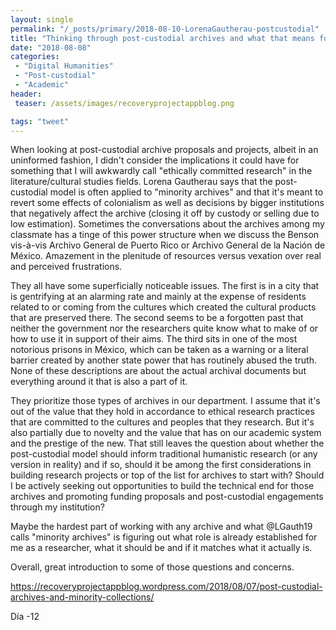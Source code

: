 ```yaml
---
layout: single
permalink: "/_posts/primary/2018-08-10-LorenaGautherau-postcustodial"
title: "Thinking through post-custodial archives and what that means for research"
date: "2018-08-08"
categories:
 - "Digital Humanities"
 - "Post-custodial"
 - "Academic"
header:
 teaser: /assets/images/recoveryprojectappblog.png

tags: "tweet"
---
```


When looking at post-custodial archive proposals and projects, albeit in an uninformed fashion, I didn't consider the implications it could have for something that I will awkwardly call "ethically committed research" in the literature/cultural studies fields. Lorena Gautherau says that the post-custodial model is often applied to "minority archives" and that it's meant to revert some effects of colonialism as well as decisions by bigger institutions that negatively affect the archive (closing it off by custody or selling due to low estimation). Sometimes the conversations about the archives among my classmate has a tinge of this power structure when we discuss the Benson vis-à-vis Archivo General de Puerto Rico or Archivo General de la Nación de México. Amazement in the plenitude of resources versus vexation over real and perceived frustrations.

They all have some superficially noticeable issues. The first is in a city that is gentrifying at an alarming rate and mainly at the expense of residents related to or coming from the cultures which created the cultural products that are preserved there. The second seems to be a forgotten past that neither the government nor the researchers quite know what to make of or how to use it in support of their aims. The third sits in one of the most notorious prisons in México, which can be taken as a warning or a literal barrier created by another state power that has routinely abused the truth. None of these descriptions are about the actual archival documents but everything around it that is also a part of it.

They prioritize those types of archives in our department. I assume that it's out of the value that they hold in accordance to ethical research practices that are committed to the cultures and peoples that they research. But it's also partially due to novelty and the value that has on our academic system and the prestige of the new. That still leaves the question about whether the post-custodial model should inform traditional humanistic research (or any version in reality) and if so, should it be among the first considerations in building research projects or top of the list for archives to start with? Should I be actively seeking out opportunities to build the technical end for those archives and promoting funding proposals and post-custodial engagements through my institution?

Maybe the hardest part of working with any archive and what @LGauth19 calls "minority archives" is figuring out what role is already established for me as a researcher, what it should be and if it matches what it actually is.

Overall, great introduction to some of those questions and concerns.

https://recoveryprojectappblog.wordpress.com/2018/08/07/post-custodial-archives-and-minority-collections/

Día -12
